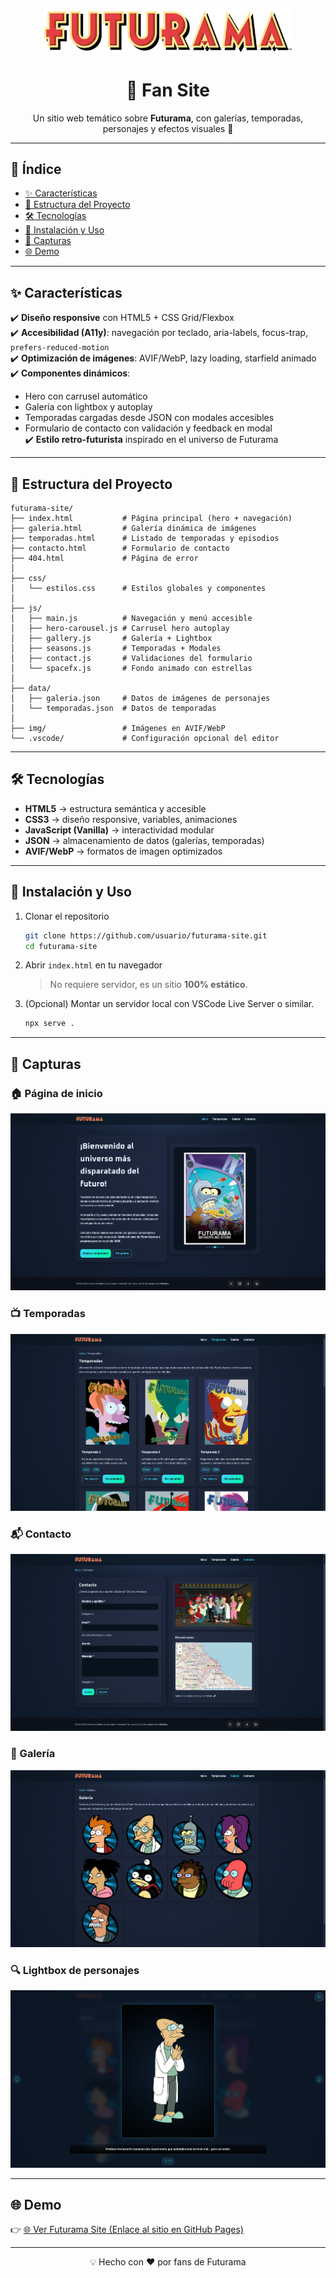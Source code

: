 <!-- LOGO DEL PROYECTO -->
<p align="center">
  <img src="img/logo-futurama.webp" alt="Logo Futurama Site" width="400" />
</p>

<h1 align="center">🌌 Fan Site</h1>
<p align="center">
  Un sitio web temático sobre <strong>Futurama</strong>, con galerías, temporadas, personajes y efectos visuales 🚀
</p>

---

## 📑 Índice
- [✨ Características](#-características)
- [📂 Estructura del Proyecto](#-estructura-del-proyecto)
- [🛠️ Tecnologías](#️-tecnologías)
- [🚀 Instalación y Uso](#-instalación-y-uso)
- [📸 Capturas](#-capturas)
- [🌐 Demo](#-demo)

---

## ✨ Características
✔️ **Diseño responsive** con HTML5 + CSS Grid/Flexbox  
✔️ **Accesibilidad (A11y)**: navegación por teclado, aria-labels, focus-trap, `prefers-reduced-motion`  
✔️ **Optimización de imágenes**: AVIF/WebP, lazy loading, starfield animado  
✔️ **Componentes dinámicos**:
- Hero con carrusel automático  
- Galería con lightbox y autoplay  
- Temporadas cargadas desde JSON con modales accesibles  
- Formulario de contacto con validación y feedback en modal  
✔️ **Estilo retro-futurista** inspirado en el universo de Futurama  

---

## 📂 Estructura del Proyecto
```
futurama-site/
├── index.html           # Página principal (hero + navegación)
├── galeria.html         # Galería dinámica de imágenes
├── temporadas.html      # Listado de temporadas y episodios
├── contacto.html        # Formulario de contacto
├── 404.html             # Página de error
│
├── css/
│   └── estilos.css      # Estilos globales y componentes
│
├── js/
│   ├── main.js          # Navegación y menú accesible
│   ├── hero-carousel.js # Carrusel hero autoplay
│   ├── gallery.js       # Galería + Lightbox
│   ├── seasons.js       # Temporadas + Modales
│   ├── contact.js       # Validaciones del formulario
│   └── spacefx.js       # Fondo animado con estrellas
│
├── data/
│   ├── galeria.json     # Datos de imágenes de personajes
│   └── temporadas.json  # Datos de temporadas
│
├── img/                 # Imágenes en AVIF/WebP
└── .vscode/             # Configuración opcional del editor
```

---

## 🛠️ Tecnologías
- **HTML5** → estructura semántica y accesible  
- **CSS3** → diseño responsive, variables, animaciones  
- **JavaScript (Vanilla)** → interactividad modular  
- **JSON** → almacenamiento de datos (galerías, temporadas)  
- **AVIF/WebP** → formatos de imagen optimizados  

---

## 🚀 Instalación y Uso

1. Clonar el repositorio  
   ```bash
   git clone https://github.com/usuario/futurama-site.git
   cd futurama-site
   ```

2. Abrir `index.html` en tu navegador  
   > No requiere servidor, es un sitio **100% estático**.  

3. (Opcional) Montar un servidor local con VSCode Live Server o similar.  
   ```bash
   npx serve .
   ```

---

## 📸 Capturas

### 🏠 Página de inicio
![Index](index.png)

### 📺 Temporadas
![Temporadas](temporadas.png)

### 📬 Contacto
![Contacto](contacto.png)

### 👥 Galería
![Galería](galeria-1.png)

### 🔍 Lightbox de personajes
![Lightbox](galeria-2.png)

---

## 🌐 Demo
👉 <a href="https://ielielp.github.io/futurama-site/" target="_blank" rel="noopener noreferrer">🌐 Ver Futurama Site (Enlace al sitio en GitHub Pages) </a>


---

<p align="center">💡 Hecho con ❤️ por fans de Futurama</p>
